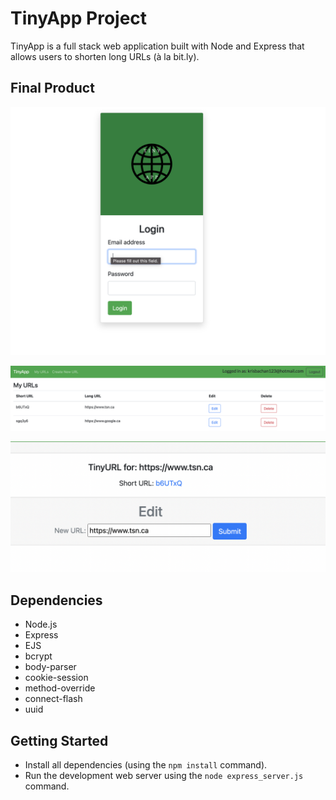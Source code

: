 # TinyApp Project

TinyApp is a full stack web application built with Node and Express that allows users to shorten long URLs (à la bit.ly).

## Final Product

!["Login Page and TinyApp Logo"](https://github.com/k2pbac/tinyapp/blob/master/public/images/img1.png?raw=true)

!["Users URL's main page"](https://github.com/k2pbac/tinyapp/blob/master/public/images/img2.png?raw=true)

!["Users URL's edit page"](https://github.com/k2pbac/tinyapp/blob/master/public/images/img3.png?raw=true)


## Dependencies

- Node.js
- Express
- EJS
- bcrypt
- body-parser
- cookie-session
- method-override
- connect-flash
- uuid

## Getting Started

- Install all dependencies (using the `npm install` command).
- Run the development web server using the `node express_server.js` command.